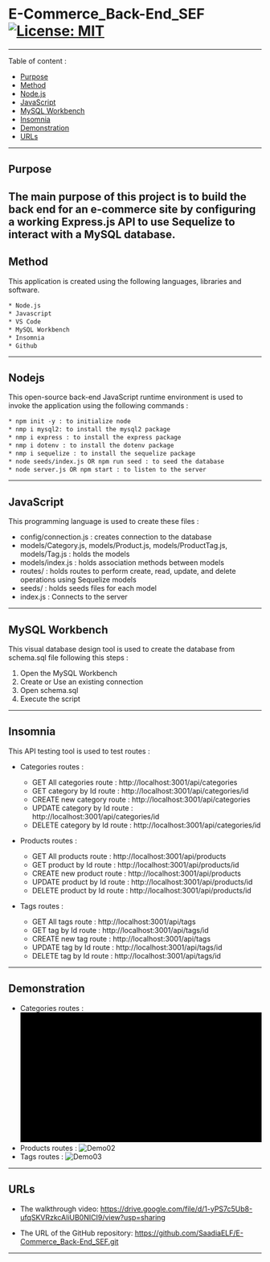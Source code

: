 # E-Commerce_Back-End_SEF [![License: MIT](https://img.shields.io/badge/License-MIT-yellow.svg)](https://opensource.org/licenses/MIT)
-----------------------------------------------------------------------------------------------------------------------
Table of content :

* [Purpose](#Purpose)
* [Method](#Method)
* [Node.js](#Nodejs)
* [JavaScript](#JavaScript) 
* [MySQL Workbench](#MySQL-Workbench) 
* [Insomnia](#Insomnia) 
* [Demonstration](#Demonstration)
* [URLs](#URLs) 

-----------------------------------------------------------------------------------------------------------------------

## Purpose

The main purpose of this project is to build the back end for an e-commerce site by configuring a working Express.js API to use Sequelize to interact with a MySQL database.
-----------------------------------------------------------------------------------------------------------------------

## Method

This application is created using the following languages, libraries and software.

    * Node.js
    * Javascript
    * VS Code
    * MySQL Workbench
    * Insomnia
    * Github
   
-----------------------------------------------------------------------------------------------------------------------

## Nodejs
    
This open-source back-end JavaScript runtime environment is used to invoke the application using the following commands :

    * npm init -y : to initialize node
    * nmp i mysql2: to install the mysql2 package
    * nmp i express : to install the express package
    * nmp i dotenv : to install the dotenv package
    * nmp i sequelize : to install the sequelize package
    * node seeds/index.js OR npm run seed : to seed the database 
    * node server.js OR npm start : to listen to the server
-----------------------------------------------------------------------------------------------------------------------

## JavaScript 

This programming language is used to create these files :

* config/connection.js : creates connection to the database
* models/Category.js, models/Product.js, models/ProductTag.js, models/Tag.js : holds the models 
* models/index.js : holds association methods between models
* routes/ : holds routes to perform create, read, update, and delete operations using Sequelize models
* seeds/ : holds seeds files for each model
* index.js : Connects to the server

-----------------------------------------------------------------------------------------------------------------------

## MySQL Workbench

This visual database design tool is used to create the database from schema.sql file following this steps :

1. Open the MySQL Workbench
2. Create or Use an existing connection 
3. Open schema.sql 
3. Execute the script

-----------------------------------------------------------------------------------------------------------------------

## Insomnia

This API testing tool is used to test routes :

* Categories routes :
    * GET All categories route : http://localhost:3001/api/categories
    * GET category by Id route : http://localhost:3001/api/categories/id
    * CREATE new category route : http://localhost:3001/api/categories
    * UPDATE category by Id route : http://localhost:3001/api/categories/id
    * DELETE category by Id route : http://localhost:3001/api/categories/id

* Products routes :
    * GET All products route : http://localhost:3001/api/products
    * GET product by Id route : http://localhost:3001/api/products/id
    * CREATE new product route : http://localhost:3001/api/products
    * UPDATE product by Id route : http://localhost:3001/api/products/id
    * DELETE product by Id route : http://localhost:3001/api/products/id   

* Tags routes :
    * GET All tags route : http://localhost:3001/api/tags
    * GET tag by Id route : http://localhost:3001/api/tags/id
    * CREATE new tag route : http://localhost:3001/api/tags
    * UPDATE tag by Id route : http://localhost:3001/api/tags/id
    * DELETE tag by Id route : http://localhost:3001/api/tags/id   
    
-----------------------------------------------------------------------------------------------------------------------

## Demonstration

* Categories routes : ![Demo01](./assets/Categories.gif)
* Products routes : ![Demo02](./assets/Products.gif)
* Tags routes : ![Demo03](./assets/Tags.gif)

-----------------------------------------------------------------------------------------------------------------------

## URLs
* The walkthrough video: https://drive.google.com/file/d/1-yPS7c5Ub8-ufqSKVRzkcAliUB0NICI9/view?usp=sharing

* The URL of the GitHub repository: https://github.com/SaadiaELF/E-Commerce_Back-End_SEF.git

-----------------------------------------------------------------------------------------------------------------------
